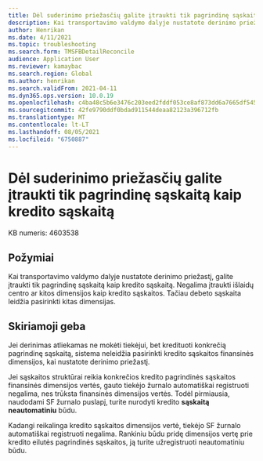 ```yaml
---
title: Dėl suderinimo priežasčių galite įtraukti tik pagrindinę sąskaitą kaip kredito sąskaitą
description: Kai transportavimo valdymo dalyje nustatote derinimo priežastį, galite įtraukti tik pagrindinę sąskaitą kaip kredito sąskaitą.
author: Henrikan
ms.date: 4/11/2021
ms.topic: troubleshooting
ms.search.form: TMSFBDetailReconcile
audience: Application User
ms.reviewer: kamaybac
ms.search.region: Global
ms.author: henrikan
ms.search.validFrom: 2021-04-11
ms.dyn365.ops.version: 10.0.19
ms.openlocfilehash: c4ba48c5b6e3476c203eed2fddf053ce8af873dd6a7665df54560c8894f8c2d1
ms.sourcegitcommit: 42fe9790ddf0bdad911544deaa82123a396712fb
ms.translationtype: MT
ms.contentlocale: lt-LT
ms.lasthandoff: 08/05/2021
ms.locfileid: "6750887"
---
```

# <a name="you-can-add-only-the-main-account-as-the-credit-account-for-reconciliation-reasons"></a>Dėl suderinimo priežasčių galite įtraukti tik pagrindinę sąskaitą kaip kredito sąskaitą

KB numeris: 4603538

## <a name="symptoms"></a>Požymiai

Kai transportavimo valdymo dalyje nustatote derinimo priežastį, galite įtraukti tik pagrindinę sąskaitą kaip kredito sąskaitą. Negalima įtraukti išlaidų centro ar kitos dimensijos kaip kredito sąskaitos. Tačiau debeto sąskaita leidžia pasirinkti kitas dimensijas.

## <a name="resolution"></a>Skiriamoji geba

Jei derinimas atliekamas ne mokėti tiekėjui, bet kredituoti konkrečią pagrindinę sąskaitą, sistema neleidžia pasirinkti kredito sąskaitos finansinės dimensijos, kai nustatote derinimo priežastį.

Jei sąskaitos struktūrai reikia konkrečios kredito pagrindinės sąskaitos finansinės dimensijos vertės, gauto tiekėjo žurnalo automatiškai registruoti negalima, nes trūksta finansinės dimensijos vertės. Todėl pirmiausia, naudodami SF žurnalo puslapį, turite nurodyti kredito **sąskaitą neautomatiniu** būdu.

Kadangi reikalinga kredito sąskaitos dimensijos vertė, tiekėjo SF žurnalo automatiškai registruoti negalima. Rankiniu būdu pridę dimensijos vertę prie kredito eilutės pagrindinės sąskaitos, ją turite užregistruoti neautomatiniu būdu.
